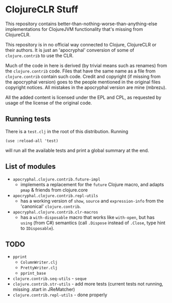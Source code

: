
# ClojureCLR Stuff

This repository contains better-than-nothing-worse-than-anything-else
implementations for ClojureJVM functionality that's missing from
ClojureCLR.

This repository is in no official way connected to Clojure, ClojureCLR
or their authors. It is just an 'apocryphal' conversion of some of
`clojure.contrib` to use the CLR.

Much of the code in here is derived (by trivial means such as renames)
from the `clojure.contrib` code. Files that have the same name as a
file from `clojure.contrib` contain such code. Credit and copyright
(if missing from the apocryphal version) goes to the people mentioned
in the original files copyright notices. All mistakes in the
apocryphal version are mine (mbrezu).

All the added content is licensed under the EPL and CPL, as requested
by usage of the license of the original code.

## Running tests

There is a `test.clj` in the root of this distribution. Running

    (use :reload-all 'test)

will run all the available tests and print a global summary at the
end.

## List of modules

 * `apocryphal.clojure.contrib.future-impl`
   * implements a replacement for the `future` Clojure macro, and
     adapts `pmap` & friends from clojure.core
 * `apocryphal.clojure.contrib.repl-utils`
   * has a working version of `show`, `source` and `expression-info`
     from the 'canonical' `clojure.contrib`.
 * `apocryphal.clojure.contrib.clr-macros`
   * has a `with-disposable` macro that works like `with-open`, but
     has `using` (from C#) semantics (call `.Dispose` instead of
     `.Close`, type hint to `IDisposable`).

## TODO

 * `pprint`
   * `ColumnWriter.clj`
   * `PrettyWriter.clj`
   * `pprint_base`
 * `clojure.contrib.seq-utils` - `seque`
 * `clojure.contrib.str-utils` - add more tests (current tests not
   running, missing .start in JReMatcher)
 * `clojure.contrib.repl-utils` - done properly
